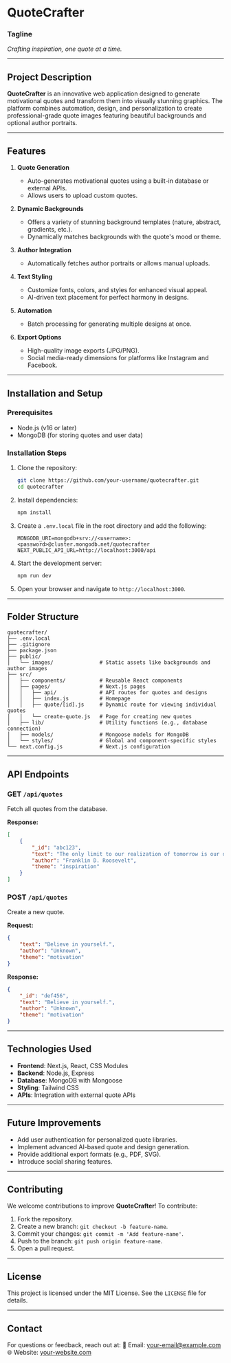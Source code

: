 # **QuoteCrafter**

### **Tagline**

_Crafting inspiration, one quote at a time._

---

## **Project Description**

**QuoteCrafter** is an innovative web application designed to generate motivational quotes and transform them into visually stunning graphics. The platform combines automation, design, and personalization to create professional-grade quote images featuring beautiful backgrounds and optional author portraits.

---

## **Features**

1. **Quote Generation**

    - Auto-generates motivational quotes using a built-in database or external APIs.
    - Allows users to upload custom quotes.

2. **Dynamic Backgrounds**

    - Offers a variety of stunning background templates (nature, abstract, gradients, etc.).
    - Dynamically matches backgrounds with the quote's mood or theme.

3. **Author Integration**

    - Automatically fetches author portraits or allows manual uploads.

4. **Text Styling**

    - Customize fonts, colors, and styles for enhanced visual appeal.
    - AI-driven text placement for perfect harmony in designs.

5. **Automation**

    - Batch processing for generating multiple designs at once.

6. **Export Options**
    - High-quality image exports (JPG/PNG).
    - Social media-ready dimensions for platforms like Instagram and Facebook.

---

## **Installation and Setup**

### **Prerequisites**

-   Node.js (v16 or later)
-   MongoDB (for storing quotes and user data)

### **Installation Steps**

1. Clone the repository:

    ```bash
    git clone https://github.com/your-username/quotecrafter.git
    cd quotecrafter
    ```

2. Install dependencies:

    ```bash
    npm install
    ```

3. Create a `.env.local` file in the root directory and add the following:

    ```env
    MONGODB_URI=mongodb+srv://<username>:<password>@cluster.mongodb.net/quotecrafter
    NEXT_PUBLIC_API_URL=http://localhost:3000/api
    ```

4. Start the development server:

    ```bash
    npm run dev
    ```

5. Open your browser and navigate to `http://localhost:3000`.

---

## **Folder Structure**

```plaintext
quotecrafter/
├── .env.local
├── .gitignore
├── package.json
├── public/
│   └── images/               # Static assets like backgrounds and author images
├── src/
│   ├── components/           # Reusable React components
│   ├── pages/                # Next.js pages
│   │   ├── api/              # API routes for quotes and designs
│   │   ├── index.js          # Homepage
│   │   ├── quote/[id].js     # Dynamic route for viewing individual quotes
│   │   └── create-quote.js   # Page for creating new quotes
│   ├── lib/                  # Utility functions (e.g., database connection)
│   ├── models/               # Mongoose models for MongoDB
│   └── styles/               # Global and component-specific styles
└── next.config.js            # Next.js configuration
```

---

## **API Endpoints**

### **GET `/api/quotes`**

Fetch all quotes from the database.

**Response:**

```json
[
    {
        "_id": "abc123",
        "text": "The only limit to our realization of tomorrow is our doubts of today.",
        "author": "Franklin D. Roosevelt",
        "theme": "inspiration"
    }
]
```

### **POST `/api/quotes`**

Create a new quote.

**Request:**

```json
{
    "text": "Believe in yourself.",
    "author": "Unknown",
    "theme": "motivation"
}
```

**Response:**

```json
{
    "_id": "def456",
    "text": "Believe in yourself.",
    "author": "Unknown",
    "theme": "motivation"
}
```

---

## **Technologies Used**

-   **Frontend**: Next.js, React, CSS Modules
-   **Backend**: Node.js, Express
-   **Database**: MongoDB with Mongoose
-   **Styling**: Tailwind CSS
-   **APIs**: Integration with external quote APIs

---

## **Future Improvements**

-   Add user authentication for personalized quote libraries.
-   Implement advanced AI-based quote and design generation.
-   Provide additional export formats (e.g., PDF, SVG).
-   Introduce social sharing features.

---

## **Contributing**

We welcome contributions to improve **QuoteCrafter**! To contribute:

1. Fork the repository.
2. Create a new branch: `git checkout -b feature-name`.
3. Commit your changes: `git commit -m 'Add feature-name'`.
4. Push to the branch: `git push origin feature-name`.
5. Open a pull request.

---

## **License**

This project is licensed under the MIT License. See the `LICENSE` file for details.

---

## **Contact**

For questions or feedback, reach out at:
📧 Email: your-email@example.com
🌐 Website: [your-website.com](https://your-website.com)
